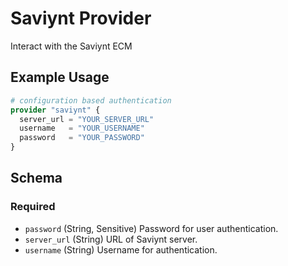 # Saviynt Provider

Interact with the Saviynt ECM

## Example Usage

```terraform
# configuration based authentication
provider "saviynt" {
  server_url = "YOUR_SERVER_URL"
  username   = "YOUR_USERNAME"
  password   = "YOUR_PASSWORD"
}
```

<!-- schema generated by tfplugindocs -->
## Schema

### Required

- `password` (String, Sensitive) Password for user authentication.
- `server_url` (String) URL of Saviynt server.
- `username` (String) Username for authentication.
